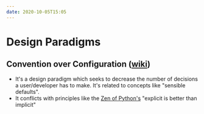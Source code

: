 ```yaml
---
date: 2020-10-05T15:05
---
```


# Design Paradigms

## Convention over Configuration ([wiki](https://en.wikipedia.org/wiki/Convention_over_configuration))

- It's a design paradigm which seeks to decrease the number of decisions a user/developer has to make. It's related to concepts like "sensible defaults".
- It conflicts with principles like the [Zen of Python's](https://en.wikipedia.org/wiki/Zen_of_Python) "explicit is better than implicit"
